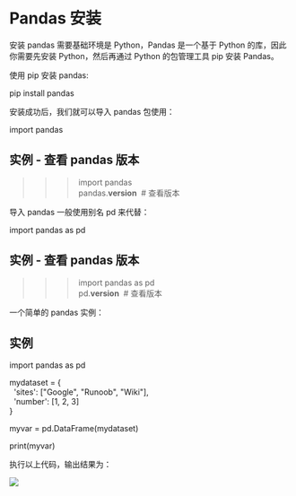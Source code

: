 # Pandas 安装

安装 pandas 需要基础环境是 Python，Pandas 是一个基于 Python 的库，因此你需要先安装 Python，然后再通过 Python 的包管理工具 pip 安装 Pandas。

使用 pip 安装 pandas:

pip install pandas

安装成功后，我们就可以导入 pandas 包使用：

import pandas

## 实例 - 查看 pandas 版本

>>> import pandas  
>>> pandas.__version__  # 查看版本  



导入 pandas 一般使用别名 pd 来代替：

import pandas as pd

## 实例 - 查看 pandas 版本

>>> import pandas as pd  
>>> pd.__version__  # 查看版本  



一个简单的 pandas 实例：

## 实例

import pandas as pd  
  
mydataset = {  
  'sites': ["Google", "Runoob", "Wiki"],  
  'number': [1, 2, 3]  
}  
  
myvar = pd.DataFrame(mydataset)  
  
print(myvar)  

执行以上代码，输出结果为：

![](https://www.runoob.com/wp-content/uploads/2021/04/0332CA88-50C3-4BF6-BACC-D9963BE0F724.jpg)